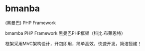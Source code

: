 # bmanba 

(黑曼巴) PHP Framework

bmamba PHP Framework 黑曼巴PHP框架（科比.布莱恩特）

框架采用MVC架构设计，开包即用，简单高效，快速开发，简洁搭建！
